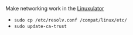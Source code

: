 
Make networking work in the [Linuxulator](https://docs.freebsd.org/en/books/handbook/linuxemu/)

- `sudo cp /etc/resolv.conf /compat/linux/etc/`
- `sudo update-ca-trust`

